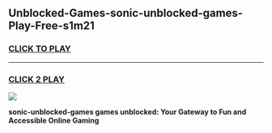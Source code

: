 
## Unblocked-Games-sonic-unblocked-games-Play-Free-s1m21
<h3>
<a href="https://premium76.site?title=sonic-unblocked-games&ref=19M">CLICK TO PLAY</a></h3>
<hr>

<h3>
<a href="https://premium76.site?title=sonic-unblocked-games&ref=19M">CLICK 2 PLAY</a>
  
</h3>

<a href="https://premium76.site?title=sonic-unblocked-games&ref=19M"><img src="https://clearcache.store/games.png"></a>


**sonic-unblocked-games games unblocked: Your Gateway to Fun and Accessible Online Gaming**
